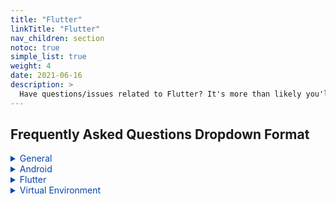 ```yaml
---
title: "Flutter"
linkTitle: "Flutter"
nav_children: section
notoc: true
simple_list: true
weight: 4
date: 2021-06-16
description: >
  Have questions/issues related to Flutter? It's more than likely you'll find the answer here!
---
```


## Frequently Asked Questions Dropdown Format
<details>
  <summary style= "color: #0645AD">General</summary>
  
  + [Get Started](/docs/get-started/)
  + [Contributing](/docs/resources/#contribution-guidelines)
</details>

<details>
  <summary style= "color: #0645AD">Android</summary>
  
  ## Heading
  1. A numbered
  2. list
     * With some
     * Sub bullets
</details>

<details>
  <summary style= "color: #0645AD">Flutter</summary>
  
  ## Heading
  1. A numbered
  2. list
     * With some
     * Sub bullets
</details>

<details>
  <summary style= "color: #0645AD">Virtual Environment</summary>
  
  ## Heading
  1. A numbered
  2. list
     * With some
     * Sub bullets
</details>


